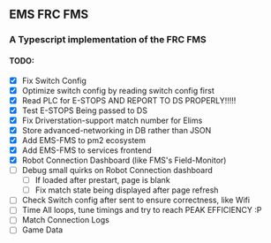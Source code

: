 ## EMS FRC FMS
### A Typescript implementation of the FRC FMS
#### TODO:
- [X] Fix Switch Config
- [X] Optimize switch config by reading switch config first
- [X] Read PLC for E-STOPS AND REPORT TO DS PROPERLY!!!!!
- [X] Test E-STOPS Being passed to DS
- [X] Fix Driverstation-support match number for Elims
- [X] Store advanced-networking in DB rather than JSON
- [X] Add EMS-FMS to pm2 ecosystem
- [X] Add EMS-FMS to services frontend
- [X] Robot Connection Dashboard (like FMS's Field-Monitor)
- [ ] Debug small quirks on Robot Connection dashboard
    - [ ] If loaded after prestart, page is blank
    - [ ] Fix match state being displayed after page refresh
- [ ] Check Switch config after sent to ensure correctness, like Wifi
- [ ] Time All loops, tune timings and try to reach PEAK EFFICIENCY :P 
- [ ] Match Connection Logs
- [ ] Game Data
